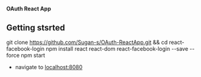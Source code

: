 
#### OAuth React App

## Getting stsrted


git clone https://github.com/Sugan-s/OAuth-ReactApp.git && 
cd react-facebook-login
npm install react react-dom react-facebook-login --save --force
npm start

- navigate to [localhost:8080](http://localhost:8080)
